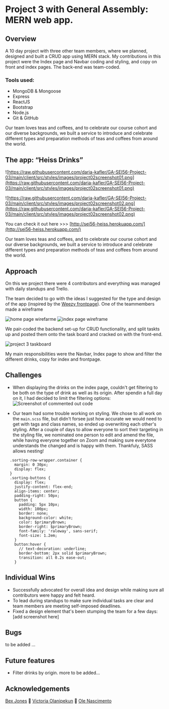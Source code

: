  # Project 3 with General Assembly: MERN web app.
 ## Overview
A 10 day project with three other team members, where we planned, designed and built a CRUD app using MERN stack.
My contributions in this project were the Index page and Navbar coding and styling, and copy on front and index pages. The back-end was team-coded.

 ### Tools used: 
 * MongoDB & Mongoose
 * Express
 * ReactJS 
 * Bootstrap
 * Node.js
 * Git & GitHub
 
 
Our team loves teas and coffees, and to celebrate our course cohort and our diverse backgrounds, we built a service to introduce and celebrate different types and preparation methods of teas and coffees from around the world.


 ## The app: “Heiss Drinks” 
![https://raw.githubusercontent.com/daria-kafler/GA-SEI56-Project-03/main/client/src/styles/images/project02screenshot01.png](https://raw.githubusercontent.com/daria-kafler/GA-SEI56-Project-03/main/client/src/styles/images/project02screenshot01.png)

![https://raw.githubusercontent.com/daria-kafler/GA-SEI56-Project-03/main/client/src/styles/images/project02screenshot02.png](https://raw.githubusercontent.com/daria-kafler/GA-SEI56-Project-03/main/client/src/styles/images/project02screenshot02.png)

You can check it out here >>> [http://sei56-heiss.herokuapp.com/](http://sei56-heiss.herokuapp.com/)

Our team loves teas and coffees, and to celebrate our course cohort and our diverse backgrounds, we built a service to introduce and celebrate different types and preparation methods of teas and coffees from around the world.

## Approach
On this we project there were 4 contributors and everything was managed with daily standups and Trello. 

The team decided to go with the ideas I suggested for the type and design of the app (inspired by the [Weezy frontpage](https://weezy.co.uk/)).
One of the teammembers made a wireframe 

![home page wirefarme](https://raw.githubusercontent.com/daria-kafler/GA-SEI56-Project-03/main/client/src/styles/images/HomePage.png)
![index page wireframe](https://raw.githubusercontent.com/daria-kafler/GA-SEI56-Project-03/main/client/src/styles/images/Index%20page.png)

We pair-coded the backend set-up for CRUD functionality, and split taskts up and posted them onto the task board and cracked on with the front-end.

![project 3 taskboard](https://raw.githubusercontent.com/daria-kafler/GA-SEI56-Project-03/main/client/src/styles/images/project3taskboard.png)

My main responsibilities were the Navbar, Index page to show and filter the different drinks, copy for index and frontpage.


## Challenges
* When displaying the drinks on the index page, couldn't get filtering to be both on the type of drink as well as its origin. After spendin a full day on it, I had decided to limit the filtering options:
![Screenshot of commented out code](https://raw.githubusercontent.com/daria-kafler/GA-SEI56-Project-03/main/client/src/styles/images/Screenshot%202021-08-10%20at%2016.15.39.png)

* Our team had some trouble working on styling. We chose to all work on the `main.scss` file, but didn't forsee just how accurate we would need to get with tags and class names, so ended up overwriting each other's styling.
After a couple of days to allow everyone to sort their targeting in the styling file, we nominated one person to edit and amend the file, while having everyone together on Zoom and making sure everytone understands the changed and is happy with them.
Thankfuly, SASS allows nesting!

```index-wrapper.container {
  .sorting-row-wrapper.container {
    margin: 0 30px;
    display: flex;
  }
  .sorting-buttons {
    display: flex;
    justify-content: flex-end;
    align-items: center;
    padding-right: 50px;
    button {
      padding: 5px 10px;
      width: 100px;
      border: none;
      background-color: white;
      color: $primaryBrown;
      border-right: $primaryBrown;
      font-family: 'raleway', sans-serif;
      font-size: 1.2em;
    }
    button:hover {
      // text-decoration: underline;
      border-bottom: 2px solid $primaryBrown;
      transition: all 0.2s ease-out;
    }
```

## Individual Wins
* Successfully advocated for overall idea and design while making sure all contributors were happy and felt heard.
* To lead during standups to make sure individual tasks are clear and team members are meeting self-imposed deadlines. 
* Fixed a design element that's been stumping the team for a few days:
[add screenshot here]

## Bugs
to be added ...

## Future features
* Filter drinks by origin.
more to be added...

## Acknowledgements
[Bex Jones](https://github.com/simplythebex) 🧡
[Victoria Olanipekun](https://github.com/victoriaolanipekun) 🧡
[Ole Nascimento](https://github.com/eintrittfrei)
